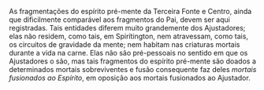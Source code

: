﻿As fragmentações do espírito pré-mente da Terceira Fonte e Centro, ainda que dificilmente comparável aos fragmentos do Pai, devem ser aqui registradas. Tais entidades diferem muito grandemente dos Ajustadores; elas não residem, como tais, em Spirítington, nem atravessam, como tais, os circuitos de gravidade da mente; nem habitam nas criaturas mortais durante a vida na carne. Elas não são pré-pessoais no sentido em que os Ajustadores o são, mas tais fragmentos do espírito pré-mente são doados a determinados mortais sobreviventes e fusão consequente faz deles <I>mortais fusionados ao Espírito</I>, em oposição aos mortais fusionados ao Ajustador.